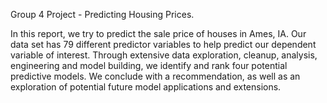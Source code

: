 Group 4 Project - Predicting Housing Prices.

In this report, we try to predict the sale price of houses in Ames, IA. Our data set has 79 different predictor variables to help predict our dependent variable of interest. Through extensive data exploration, cleanup, analysis, engineering and model building, we identify and rank four potential predictive models. We conclude with a recommendation, as well as an exploration of potential future model applications and extensions.